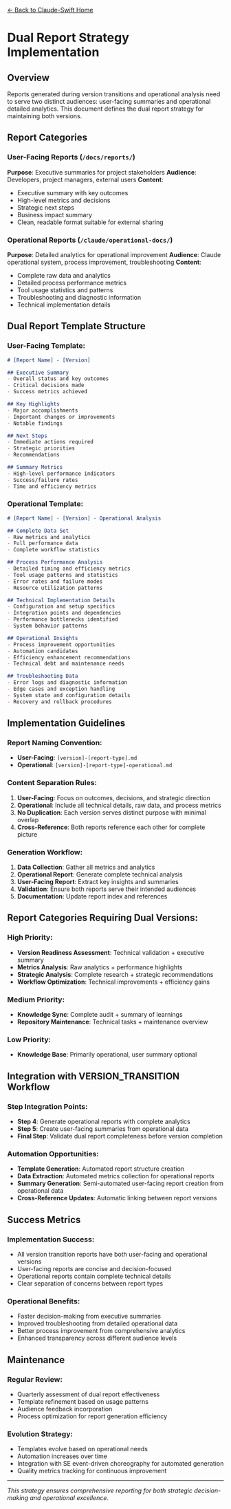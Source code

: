 [← Back to Claude-Swift Home](../../README.md)

# Dual Report Strategy Implementation

## Overview

Reports generated during version transitions and operational analysis need to serve two distinct audiences: user-facing summaries and operational detailed analytics. This document defines the dual report strategy for maintaining both versions.

## Report Categories

### User-Facing Reports (`/docs/reports/`)
**Purpose**: Executive summaries for project stakeholders
**Audience**: Developers, project managers, external users
**Content**:
- Executive summary with key outcomes
- High-level metrics and decisions
- Strategic next steps
- Business impact summary
- Clean, readable format suitable for external sharing

### Operational Reports (`/claude/operational-docs/`)
**Purpose**: Detailed analytics for operational improvement
**Audience**: Claude operational system, process improvement, troubleshooting
**Content**:
- Complete raw data and analytics
- Detailed process performance metrics
- Tool usage statistics and patterns
- Troubleshooting and diagnostic information
- Technical implementation details

## Dual Report Template Structure

### User-Facing Template:
```markdown
# [Report Name] - [Version]

## Executive Summary
- Overall status and key outcomes
- Critical decisions made
- Success metrics achieved

## Key Highlights
- Major accomplishments
- Important changes or improvements
- Notable findings

## Next Steps
- Immediate actions required
- Strategic priorities
- Recommendations

## Summary Metrics
- High-level performance indicators
- Success/failure rates
- Time and efficiency metrics
```

### Operational Template:
```markdown
# [Report Name] - [Version] - Operational Analysis

## Complete Data Set
- Raw metrics and analytics
- Full performance data
- Complete workflow statistics

## Process Performance Analysis
- Detailed timing and efficiency metrics
- Tool usage patterns and statistics
- Error rates and failure modes
- Resource utilization patterns

## Technical Implementation Details
- Configuration and setup specifics
- Integration points and dependencies
- Performance bottlenecks identified
- System behavior patterns

## Operational Insights
- Process improvement opportunities
- Automation candidates
- Efficiency enhancement recommendations
- Technical debt and maintenance needs

## Troubleshooting Data
- Error logs and diagnostic information
- Edge cases and exception handling
- System state and configuration details
- Recovery and rollback procedures
```

## Implementation Guidelines

### Report Naming Convention:
- **User-Facing**: `[version]-[report-type].md`
- **Operational**: `[version]-[report-type]-operational.md`

### Content Separation Rules:
1. **User-Facing**: Focus on outcomes, decisions, and strategic direction
2. **Operational**: Include all technical details, raw data, and process metrics
3. **No Duplication**: Each version serves distinct purpose with minimal overlap
4. **Cross-Reference**: Both reports reference each other for complete picture

### Generation Workflow:
1. **Data Collection**: Gather all metrics and analytics
2. **Operational Report**: Generate complete technical analysis
3. **User-Facing Report**: Extract key insights and summaries
4. **Validation**: Ensure both reports serve their intended audiences
5. **Documentation**: Update report index and references

## Report Categories Requiring Dual Versions:

### High Priority:
- **Version Readiness Assessment**: Technical validation + executive summary
- **Metrics Analysis**: Raw analytics + performance highlights
- **Strategic Analysis**: Complete research + strategic recommendations
- **Workflow Optimization**: Technical improvements + efficiency gains

### Medium Priority:
- **Knowledge Sync**: Complete audit + summary of learnings
- **Repository Maintenance**: Technical tasks + maintenance overview

### Low Priority:
- **Knowledge Base**: Primarily operational, user summary optional

## Integration with VERSION_TRANSITION Workflow

### Step Integration Points:
- **Step 4**: Generate operational reports with complete analytics
- **Step 5**: Create user-facing summaries from operational data
- **Final Step**: Validate dual report completeness before version completion

### Automation Opportunities:
- **Template Generation**: Automated report structure creation
- **Data Extraction**: Automated metrics collection for operational reports
- **Summary Generation**: Semi-automated user-facing report creation from operational data
- **Cross-Reference Updates**: Automatic linking between report versions

## Success Metrics

### Implementation Success:
- All version transition reports have both user-facing and operational versions
- User-facing reports are concise and decision-focused
- Operational reports contain complete technical details
- Clear separation of concerns between report types

### Operational Benefits:
- Faster decision-making from executive summaries
- Improved troubleshooting from detailed operational data
- Better process improvement from comprehensive analytics
- Enhanced transparency across different audience levels

## Maintenance

### Regular Review:
- Quarterly assessment of dual report effectiveness
- Template refinement based on usage patterns
- Audience feedback incorporation
- Process optimization for report generation efficiency

### Evolution Strategy:
- Templates evolve based on operational needs
- Automation increases over time
- Integration with SE event-driven choreography for automated generation
- Quality metrics tracking for continuous improvement

---

*This strategy ensures comprehensive reporting for both strategic decision-making and operational excellence.*